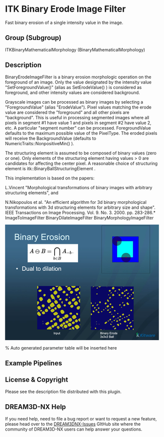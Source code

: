 # ITK Binary Erode Image Filter

Fast binary erosion of a single intensity value in the image.

## Group (Subgroup)

ITKBinaryMathematicalMorphology (BinaryMathematicalMorphology)

## Description

BinaryErodeImageFilter is a binary erosion morphologic operation on the foreground of an image. Only the value designated by the intensity value "SetForegroundValue()" (alias as SetErodeValue() ) is considered as foreground, and other intensity values are considered background.

Grayscale images can be processed as binary images by selecting a "ForegroundValue" (alias "ErodeValue"). Pixel values matching the erode value are considered the "foreground" and all other pixels are "background". This is useful in processing segmented images where all pixels in segment #1 have value 1 and pixels in segment #2 have value 2, etc. A particular "segment number" can be processed. ForegroundValue defaults to the maximum possible value of the PixelType. The eroded pixels will receive the BackgroundValue (defaults to NumericTraits::NonpositiveMin() ).

The structuring element is assumed to be composed of binary values (zero or one). Only elements of the structuring element having values > 0 are candidates for affecting the center pixel. A reasonable choice of structuring element is itk::BinaryBallStructuringElement .

This implementation is based on the papers:

L.Vincent "Morphological transformations of binary images with
arbitrary structuring elements", and

N.Nikopoulos et al. "An efficient algorithm for 3d binary
morphological transformations with 3d structuring elements
for arbitrary size and shape". IEEE Transactions on Image Processing. Vol. 9. No. 3. 2000. pp. 283-286.* ImageToImageFilter BinaryDilateImageFilter BinaryMorphologyImageFilter

![](Images/ITKBinaryErosion.png)

% Auto generated parameter table will be inserted here

## Example Pipelines

## License & Copyright

Please see the description file distributed with this plugin.

## DREAM3D-NX Help

If you need help, need to file a bug report or want to request a new feature, please head over to the [DREAM3DNX-Issues](https://github.com/BlueQuartzSoftware/DREAM3DNX-Issues/discussions) GItHub site where the community of DREAM3D-NX users can help answer your questions.
